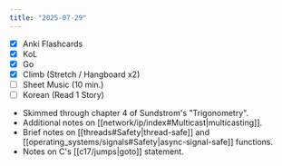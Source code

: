 ```yaml
---
title: "2025-07-29"
---
```


- [x] Anki Flashcards
- [x] KoL
- [x] Go
- [x] Climb (Stretch / Hangboard x2)
- [ ] Sheet Music (10 min.)
- [ ] Korean (Read 1 Story)

* Skimmed through chapter 4 of Sundstrom's "Trigonometry".
* Additional notes on [[network/ip/index#Multicast|multicasting]].
* Brief notes on [[threads#Safety|thread-safe]] and [[operating_systems/signals#Safety|async-signal-safe]] functions.
* Notes on C's [[c17/jumps|goto]] statement.
